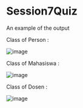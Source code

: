 # Session7Quiz

An example of the output

Class of Person : 

![image](https://user-images.githubusercontent.com/92072274/229760809-534c386b-b72f-4026-b85b-a88ca910074b.png)

Class of Mahasiswa :

![image](https://user-images.githubusercontent.com/92072274/229760718-6cc2337f-91ab-4bb1-99b8-5bc81f91112e.png)

Class of Dosen :

![image](https://user-images.githubusercontent.com/92072274/229760972-333bc26d-4a1d-4003-9a65-a06892419ffa.png)
